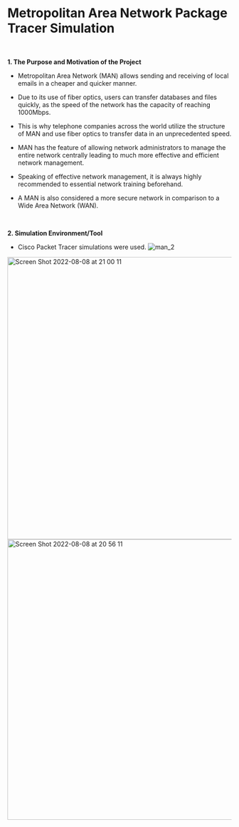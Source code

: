 # Metropolitan Area Network Package Tracer Simulation
<br />

**1. The Purpose and Motivation of the Project**

* Metropolitan Area Network (MAN) allows sending and receiving of local emails
in a cheaper and quicker manner. 

* Due to its use of fiber optics, users can transfer
databases and files quickly, as the speed of the network has the capacity of reaching
1000Mbps.

* This is why telephone companies across the world utilize the structure of
MAN and use fiber optics to transfer data in an unprecedented speed. 

* MAN has the feature of allowing network administrators to manage the entire network centrally
leading to much more effective and efficient network management. 

* Speaking of effective network management, it is always highly recommended to essential network
training beforehand. 

* A MAN is also considered a more secure network in comparison
to a Wide Area Network (WAN).
<br />

**2. Simulation Environment/Tool** 

* Cisco Packet Tracer simulations were used.
![man_2](https://user-images.githubusercontent.com/89788024/183482840-58f982a3-4fe6-4136-a81a-ad12866ef733.png)
<img width="633" alt="Screen Shot 2022-08-08 at 21 00 11" src="https://user-images.githubusercontent.com/89788024/183483392-ba02e4e2-4965-4310-b29b-1cb3add96f2d.png">
<img width="629" alt="Screen Shot 2022-08-08 at 20 56 11" src="https://user-images.githubusercontent.com/89788024/183482833-f19d3891-6010-48ab-a8d7-75568a15e225.png">
